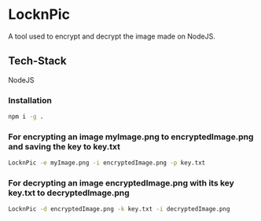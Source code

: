 # LocknPic
A tool used to encrypt and decrypt the image made on NodeJS. 

## Tech-Stack
NodeJS

### Installation

```sh
npm i -g .
```

### For encrypting an image myImage.png to encryptedImage.png and saving the key to key.txt

```sh
LocknPic -e myImage.png -i encryptedImage.png -p key.txt
```
### For decrypting an image encryptedImage.png with its key key.txt to decryptedImage.png

```sh
LocknPic -d encryptedImage.png -k key.txt -i decryptedImage.png
```

